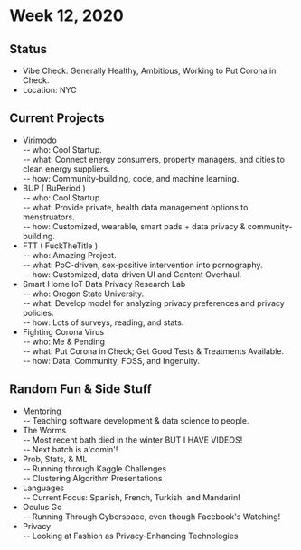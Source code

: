 # Week 12, 2020
## Status
- Vibe Check: Generally Healthy, Ambitious, Working to Put Corona in Check.
- Location: NYC
## Current Projects
- Virimodo  
-- who: Cool Startup.  
-- what: Connect energy consumers, property managers, and cities to clean energy suppliers.  
-- how: Community-building, code, and machine learning.  
- BUP ( BuPeriod )  
-- who: Cool Startup.  
-- what:  Provide private, health data management options to menstruators.  
-- how:  Customized, wearable, smart pads + data privacy & community-building.  
- FTT ( FuckTheTitle )  
-- who:  Amazing Project.    
-- what:  PoC-driven, sex-positive intervention into pornography.  
-- how:  Customized, data-driven UI and Content Overhaul.  
- Smart Home IoT Data Privacy Research Lab  
-- who: Oregon State University.  
-- what: Develop model for analyzing privacy preferences and privacy policies.  
-- how: Lots of surveys, reading, and stats.  
- Fighting Corona Virus  
-- who: Me & Pending  
-- what: Put Corona in Check; Get Good Tests & Treatments Available.  
-- how: Data, Community, FOSS, and Ingenuity.  
## Random Fun & Side Stuff
- Mentoring  
-- Teaching software development & data science to people.  
- The Worms  
-- Most recent bath died in the winter BUT I HAVE VIDEOS!  
-- Next batch is a'comin'!  
- Prob, Stats, & ML  
-- Running through Kaggle Challenges  
-- Clustering Algorithm Presentations  
- Languages  
-- Current Focus: Spanish, French, Turkish, and Mandarin!  
- Oculus Go  
-- Running Through Cyberspace, even though Facebook's Watching!  
- Privacy  
-- Looking at Fashion as Privacy-Enhancing Technologies
